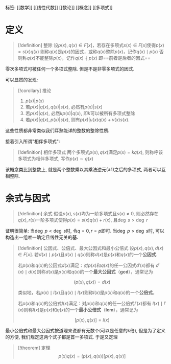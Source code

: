 标签: [[数学]] [[线性代数]] [[数论]]  [[概念]] [[多项式]]

# 定义

>[!definition] 整除
>设$p(x), q(x) \in F[x]$，若存在多项式$s(x) \in F[x]$使得$p(x) = s(x)q(x)$
>则称$q(x)$是$p(x)$的因式，或称$q(x)$整除$p(x)$，记作$q(x) \mid p(x)$
>否则称$q(x)$不能整除$p(x)$，记作$q(x) \nmid p(x)$
>即==前者是后者的因式==

零次多项式可被任何一个多项式整除. 但是不是非零多项式的因式. 

可以显然的发现: 

>[!corollary] 推论
>1. $p(x)|p(x)$
>2. 若$p(x)|q(x), q(x)|s(x)$, 必然有$p(x)|s(x)$
>3. 若$p(x)|q(x)$, 必然$kp(x)|q(x)$, 即$k$可以被所有多项式整除
>4. 若$p(x)|q(x),p(x)|s(x)$, 则有$p(x)|u(x)q(x)+v(x)s(x)$. 

这些性质都非常类似我们耳熟能详的整数的整除性质. 

接着引入所谓"相伴多项式": 

>[!definition] 相伴多项式
>两个多项式$p(x),q(x)$满足$p(x)=kq(x)$, 则称呼该多项式为相伴多项式, 写作$p(x)\sim q(x)$

该概念类比到整数上, 就是两个整数乘以其乘法逆元($\pm1$)之后的多项式, 两者可以互相整除. 

# 余式与因式

>[!definition] 余式
>假设$p(x),s(x)$均为一阶多项式且$s(x)\neq0$, 则必然存在$q(x),r(x)$一阶多项式使得$p(x)=s(x)q(x)+r(x)$, 且$\deg\ s>\deg\ r$

证明很简单: 当$\deg\ p<\deg\ s$时, 令$q=0,r=p$即可. 当$\deg\ p>\deg\ s$时, 可以构造出一组唯一确定且线性无关的基. 

>[!definition] 公因式、公倍式、最大公因式和最小公倍式
>设$p(x), q(x), d(x) \in F[x]$. 若$d(x) \mid p(x)$且$d(x) \mid q(x)$则称$d(x)$是$p(x)$和$q(x)$的一个**公因式**. 
>
>若$p(x)$和$q(x)$的公因式$d(x)$满足：对$p(x)$和$q(x)$的任一公因式$d'(x)$都有  $d'(x) \mid d(x)$则称$d(x)$是$p(x)$和$q(x)$的一个**最大公因式**（**gcd**），通常记为
>
>$$(p(x), q(x)) = d(x)$$
>
>类似地，若$p(x) \mid l(x)$且$q(x) \mid l(x)$则称$l(x)$是$p(x)$和$q(x)$的一个**公倍式**。
>
>若$p(x)$和$q(x)$的公倍式$l(x)$满足：对$p(x)$和$q(x)$的任一公倍式$l'(x)$都有  $l(x) \mid l'(x)$则称$l(x)$是$p(x)$和$q(x)$的一个**最小公倍式**（**lcm**），通常记为 
>
>$$[p(x), q(x)] = l(x)$$

最小公倍式和最大公因式按道理来说都有无数个(可以是任意的k倍), 但是为了定义的方便, 我们规定这两个式子都是首一多项式. 于是又定理

>[!theorem] 定理
>$$
>p(x)q(x) = (p(x),q(x))[p(x),q(x)]
>$$

